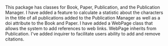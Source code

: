 This package has classes for Book, Paper, Publication, and the Publication Manager. I have added a feature to calculate a statistic about the characters in the title of all publications added to the Publication Manager as well as a doi attribute to the Book and Paper. I have added a WebPage class that allows the system to add references to web links. WebPage inherits from Publication. I've added inquirer to facilitate users ability to add and remove citations.
